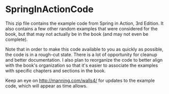 # SpringInActionCode

This zip file contains the example code from Spring in Action, 3rd Edition.
It also contains a few other random examples that were considered for the
book, but that may not actually be in the book (and may not even be complete).

Note that in order to make this code available to you as quickly as possible,
the code is in a rough-cut state. There is a lot of opportunity for cleanup
and better documentation. I also plan to reorganize the code to better align
with the book's organization so that it's easier to associate the examples
with specific chapters and sections in the book. 

Keep an eye on http://manning.com/walls4/ for updates to the example code,
which will appear as time allows.
